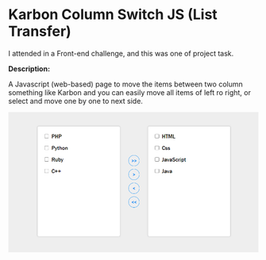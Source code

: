 # Karbon Column Switch JS (List Transfer)

I attended in a Front-end challenge, and this was one of project task.

**Description:**

A Javascript (web-based) page to move the items between two column something like Karbon and you can easily move all items of left ro right, or select and move one by one to next side.

[![JS List switcher - Karbon Column Switch javascript](preview.gif)](https://basemax.github.io/KarbonColumnSwitch/)
